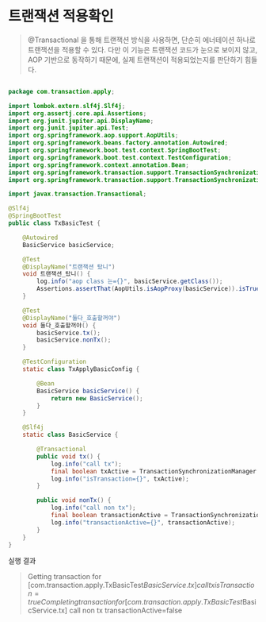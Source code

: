 # 트랜잭션 적용확인
> @Transactional 을 통해 트랜잭션 방식을 사용하면, 단순히 에너테이션 하나로 트랜잭션을 적용할 수 있다.
> 다만 이 기능은 트랜잭션 코드가 눈으로 보이지 않고, AOP 기반으로 동작하기 때문에, 실제 트랜잭션이 적용되었는지를 판단하기 힘들다.

```java

package com.transaction.apply;

import lombok.extern.slf4j.Slf4j;
import org.assertj.core.api.Assertions;
import org.junit.jupiter.api.DisplayName;
import org.junit.jupiter.api.Test;
import org.springframework.aop.support.AopUtils;
import org.springframework.beans.factory.annotation.Autowired;
import org.springframework.boot.test.context.SpringBootTest;
import org.springframework.boot.test.context.TestConfiguration;
import org.springframework.context.annotation.Bean;
import org.springframework.transaction.support.TransactionSynchronization;
import org.springframework.transaction.support.TransactionSynchronizationManager;

import javax.transaction.Transactional;

@Slf4j
@SpringBootTest
public class TxBasicTest {

    @Autowired
    BasicService basicService;

    @Test
    @DisplayName("트랜잭션 탔니")
    void 트랜잭션_탔니() {
        log.info("aop class 는={}", basicService.getClass());
        Assertions.assertThat(AopUtils.isAopProxy(basicService)).isTrue();
    }

    @Test
    @DisplayName("둘다_호출할꺼야")
    void 둘다_호출할꺼야() {
        basicService.tx();
        basicService.nonTx();
    }

    @TestConfiguration
    static class TxApplyBasicConfig {

        @Bean
        BasicService basicService() {
            return new BasicService();
        }
    }

    @Slf4j
    static class BasicService {

        @Transactional
        public void tx() {
            log.info("call tx");
            final boolean txActive = TransactionSynchronizationManager.isActualTransactionActive();
            log.info("isTransaction={}", txActive);
        }

        public void nonTx() {
            log.info("call non tx");
            final boolean transactionActive = TransactionSynchronizationManager.isActualTransactionActive();
            log.info("transactionActive={}", transactionActive);
        }
    }
}

```

실행 결과
> Getting transaction for [com.transaction.apply.TxBasicTest$BasicService.tx]
 call tx
 isTransaction=true
 Completing transaction for [com.transaction.apply.TxBasicTest$BasicService.tx]
 call non tx
 transactionActive=false
